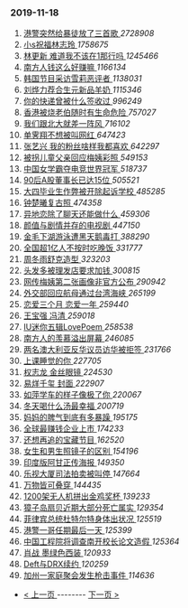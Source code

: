 ### 2019-11-18 
1. [ 港警突然给暴徒放了三首歌 ](https://s.weibo.com/weibo?q=%23%E6%B8%AF%E8%AD%A6%E7%AA%81%E7%84%B6%E7%BB%99%E6%9A%B4%E5%BE%92%E6%94%BE%E4%BA%86%E4%B8%89%E9%A6%96%E6%AD%8C%23&Refer=top) *2728908*
1. [ 小s祝福林志玲 ](https://s.weibo.com/weibo?q=%23%E5%B0%8Fs%E7%A5%9D%E7%A6%8F%E6%9E%97%E5%BF%97%E7%8E%B2%23&Refer=top) *1758675*
1. [ 林更新 难道我不该在1那行吗 ](https://s.weibo.com/weibo?q=%E6%9E%97%E6%9B%B4%E6%96%B0%20%E9%9A%BE%E9%81%93%E6%88%91%E4%B8%8D%E8%AF%A5%E5%9C%A81%E9%82%A3%E8%A1%8C%E5%90%97&Refer=top) *1245466*
1. [ 南方人钱这么好赚嘛 ](https://s.weibo.com/weibo?q=%23%E5%8D%97%E6%96%B9%E4%BA%BA%E9%92%B1%E8%BF%99%E4%B9%88%E5%A5%BD%E8%B5%9A%E5%98%9B%23&Refer=top) *1166134*
1. [ 韩国节目采访雪莉恶评者 ](https://s.weibo.com/weibo?q=%23%E9%9F%A9%E5%9B%BD%E8%8A%82%E7%9B%AE%E9%87%87%E8%AE%BF%E9%9B%AA%E8%8E%89%E6%81%B6%E8%AF%84%E8%80%85%23&Refer=top) *1138031*
1. [ 刘烨力荐合生元新品羊奶 ](https://s.weibo.com/weibo?q=%23%E5%88%98%E7%83%A8%E5%8A%9B%E8%8D%90%E5%90%88%E7%94%9F%E5%85%83%E6%96%B0%E5%93%81%E7%BE%8A%E5%A5%B6%23&topic_ad=1&Refer=top) *1115346*
1. [ 你的快递曾被什么签收过 ](https://s.weibo.com/weibo?q=%23%E4%BD%A0%E7%9A%84%E5%BF%AB%E9%80%92%E6%9B%BE%E8%A2%AB%E4%BB%80%E4%B9%88%E7%AD%BE%E6%94%B6%E8%BF%87%23&Refer=top) *996249*
1. [ 香港被烧老伯随时有生命危险 ](https://s.weibo.com/weibo?q=%E9%A6%99%E6%B8%AF%E8%A2%AB%E7%83%A7%E8%80%81%E4%BC%AF%E9%9A%8F%E6%97%B6%E6%9C%89%E7%94%9F%E5%91%BD%E5%8D%B1%E9%99%A9&Refer=top) *757027*
1. [ 我们跟北大就差一阵风 ](https://s.weibo.com/weibo?q=%23%E6%88%91%E4%BB%AC%E8%B7%9F%E5%8C%97%E5%A4%A7%E5%B0%B1%E5%B7%AE%E4%B8%80%E9%98%B5%E9%A3%8E%23&Refer=top) *716102*
1. [ 单霁翔不想被叫网红 ](https://s.weibo.com/weibo?q=%23%E5%8D%95%E9%9C%81%E7%BF%94%E4%B8%8D%E6%83%B3%E8%A2%AB%E5%8F%AB%E7%BD%91%E7%BA%A2%23&Refer=top) *647423*
1. [ 张艺兴 我的粉丝啥样我都喜欢 ](https://s.weibo.com/weibo?q=%E5%BC%A0%E8%89%BA%E5%85%B4%20%E6%88%91%E7%9A%84%E7%B2%89%E4%B8%9D%E5%95%A5%E6%A0%B7%E6%88%91%E9%83%BD%E5%96%9C%E6%AC%A2&Refer=top) *642297*
1. [ 被拐儿童父亲回应梅姨彩照 ](https://s.weibo.com/weibo?q=%23%E8%A2%AB%E6%8B%90%E5%84%BF%E7%AB%A5%E7%88%B6%E4%BA%B2%E5%9B%9E%E5%BA%94%E6%A2%85%E5%A7%A8%E5%BD%A9%E7%85%A7%23&Refer=top) *549153*
1. [ 中国女学霸夺电竞世界冠军 ](https://s.weibo.com/weibo?q=%23%E4%B8%AD%E5%9B%BD%E5%A5%B3%E5%AD%A6%E9%9C%B8%E5%A4%BA%E7%94%B5%E7%AB%9E%E4%B8%96%E7%95%8C%E5%86%A0%E5%86%9B%23&Refer=top) *518737*
1. [ 90后A股董事长已达15位 ](https://s.weibo.com/weibo?q=%2390%E5%90%8EA%E8%82%A1%E8%91%A3%E4%BA%8B%E9%95%BF%E5%B7%B2%E8%BE%BE15%E4%BD%8D%23&Refer=top) *505521*
1. [ 大四毕业生作弊被开除起诉学校 ](https://s.weibo.com/weibo?q=%23%E5%A4%A7%E5%9B%9B%E6%AF%95%E4%B8%9A%E7%94%9F%E4%BD%9C%E5%BC%8A%E8%A2%AB%E5%BC%80%E9%99%A4%E8%B5%B7%E8%AF%89%E5%AD%A6%E6%A0%A1%23&Refer=top) *485285*
1. [ 钟楚曦复古照 ](https://s.weibo.com/weibo?q=%23%E9%92%9F%E6%A5%9A%E6%9B%A6%E5%A4%8D%E5%8F%A4%E7%85%A7%23&Refer=top) *474358*
1. [ 异地恋除了聊天还能做什么 ](https://s.weibo.com/weibo?q=%23%E5%BC%82%E5%9C%B0%E6%81%8B%E9%99%A4%E4%BA%86%E8%81%8A%E5%A4%A9%E8%BF%98%E8%83%BD%E5%81%9A%E4%BB%80%E4%B9%88%23&Refer=top) *459306*
1. [ 颜值与剧情并存的电视剧 ](https://s.weibo.com/weibo?q=%23%E9%A2%9C%E5%80%BC%E4%B8%8E%E5%89%A7%E6%83%85%E5%B9%B6%E5%AD%98%E7%9A%84%E7%94%B5%E8%A7%86%E5%89%A7%23&Refer=top) *447150*
1. [ 金毛下湖游泳遭黑天鹅毒打 ](https://s.weibo.com/weibo?q=%23%E9%87%91%E6%AF%9B%E4%B8%8B%E6%B9%96%E6%B8%B8%E6%B3%B3%E9%81%AD%E9%BB%91%E5%A4%A9%E9%B9%85%E6%AF%92%E6%89%93%23&Refer=top) *388290*
1. [ 全国超1亿人不按时吃晚饭 ](https://s.weibo.com/weibo?q=%23%E5%85%A8%E5%9B%BD%E8%B6%851%E4%BA%BF%E4%BA%BA%E4%B8%8D%E6%8C%89%E6%97%B6%E5%90%83%E6%99%9A%E9%A5%AD%23&Refer=top) *331777*
1. [ 周冬雨舒克造型 ](https://s.weibo.com/weibo?q=%23%E5%91%A8%E5%86%AC%E9%9B%A8%E8%88%92%E5%85%8B%E9%80%A0%E5%9E%8B%23&Refer=top) *323203*
1. [ 头发多被理发店要求加钱 ](https://s.weibo.com/weibo?q=%23%E5%A4%B4%E5%8F%91%E5%A4%9A%E8%A2%AB%E7%90%86%E5%8F%91%E5%BA%97%E8%A6%81%E6%B1%82%E5%8A%A0%E9%92%B1%23&Refer=top) *300815*
1. [ 网传梅姨第二张画像非官方公布 ](https://s.weibo.com/weibo?q=%23%E7%BD%91%E4%BC%A0%E6%A2%85%E5%A7%A8%E7%AC%AC%E4%BA%8C%E5%BC%A0%E7%94%BB%E5%83%8F%E9%9D%9E%E5%AE%98%E6%96%B9%E5%85%AC%E5%B8%83%23&Refer=top) *290942*
1. [ 外交部回应航母通过台湾海峡 ](https://s.weibo.com/weibo?q=%E5%A4%96%E4%BA%A4%E9%83%A8%E5%9B%9E%E5%BA%94%E8%88%AA%E6%AF%8D%E9%80%9A%E8%BF%87%E5%8F%B0%E6%B9%BE%E6%B5%B7%E5%B3%A1&Refer=top) *265199*
1. [ 恋爱三个月 恋爱一年 ](https://s.weibo.com/weibo?q=%E6%81%8B%E7%88%B1%E4%B8%89%E4%B8%AA%E6%9C%88%20%E6%81%8B%E7%88%B1%E4%B8%80%E5%B9%B4&Refer=top) *259440*
1. [ 王宝强 冯清 ](https://s.weibo.com/weibo?q=%E7%8E%8B%E5%AE%9D%E5%BC%BA%20%E5%86%AF%E6%B8%85&Refer=top) *259018*
1. [ IU迷你五辑LovePoem ](https://s.weibo.com/weibo?q=%23IU%E8%BF%B7%E4%BD%A0%E4%BA%94%E8%BE%91LovePoem%23&Refer=top) *258538*
1. [ 南方人的羡慕溢出屏幕 ](https://s.weibo.com/weibo?q=%23%E5%8D%97%E6%96%B9%E4%BA%BA%E7%9A%84%E7%BE%A1%E6%85%95%E6%BA%A2%E5%87%BA%E5%B1%8F%E5%B9%95%23&Refer=top) *246085*
1. [ 两名澳大利亚反华议员访华被拒签 ](https://s.weibo.com/weibo?q=%23%E4%B8%A4%E5%90%8D%E6%BE%B3%E5%A4%A7%E5%88%A9%E4%BA%9A%E5%8F%8D%E5%8D%8E%E8%AE%AE%E5%91%98%E8%AE%BF%E5%8D%8E%E8%A2%AB%E6%8B%92%E7%AD%BE%23&Refer=top) *231766*
1. [ 上课睡觉的你 ](https://s.weibo.com/weibo?q=%23%E4%B8%8A%E8%AF%BE%E7%9D%A1%E8%A7%89%E7%9A%84%E4%BD%A0%23&Refer=top) *227705*
1. [ 权志龙 金丝眼镜 ](https://s.weibo.com/weibo?q=%E6%9D%83%E5%BF%97%E9%BE%99%20%E9%87%91%E4%B8%9D%E7%9C%BC%E9%95%9C&Refer=top) *224530*
1. [ 易烊千玺 封面 ](https://s.weibo.com/weibo?q=%E6%98%93%E7%83%8A%E5%8D%83%E7%8E%BA%20%E5%B0%81%E9%9D%A2&Refer=top) *222907*
1. [ 如萍学车的样子像极了你 ](https://s.weibo.com/weibo?q=%23%E5%A6%82%E8%90%8D%E5%AD%A6%E8%BD%A6%E7%9A%84%E6%A0%B7%E5%AD%90%E5%83%8F%E6%9E%81%E4%BA%86%E4%BD%A0%23&Refer=top) *220067*
1. [ 冬天喝什么汤最幸福 ](https://s.weibo.com/weibo?q=%23%E5%86%AC%E5%A4%A9%E5%96%9D%E4%BB%80%E4%B9%88%E6%B1%A4%E6%9C%80%E5%B9%B8%E7%A6%8F%23&Refer=top) *200719*
1. [ 妈妈的脾气到底有多暴躁 ](https://s.weibo.com/weibo?q=%23%E5%A6%88%E5%A6%88%E7%9A%84%E8%84%BE%E6%B0%94%E5%88%B0%E5%BA%95%E6%9C%89%E5%A4%9A%E6%9A%B4%E8%BA%81%23&Refer=top) *195175*
1. [ 全球最赚钱企业上市 ](https://s.weibo.com/weibo?q=%23%E5%85%A8%E7%90%83%E6%9C%80%E8%B5%9A%E9%92%B1%E4%BC%81%E4%B8%9A%E4%B8%8A%E5%B8%82%23&Refer=top) *174233*
1. [ 还想再追的宝藏节目 ](https://s.weibo.com/weibo?q=%23%E8%BF%98%E6%83%B3%E5%86%8D%E8%BF%BD%E7%9A%84%E5%AE%9D%E8%97%8F%E8%8A%82%E7%9B%AE%23&Refer=top) *162520*
1. [ 女生和男生照镜子的区别 ](https://s.weibo.com/weibo?q=%23%E5%A5%B3%E7%94%9F%E5%92%8C%E7%94%B7%E7%94%9F%E7%85%A7%E9%95%9C%E5%AD%90%E7%9A%84%E5%8C%BA%E5%88%AB%23&Refer=top) *154196*
1. [ 印度版阿甘正传海报 ](https://s.weibo.com/weibo?q=%23%E5%8D%B0%E5%BA%A6%E7%89%88%E9%98%BF%E7%94%98%E6%AD%A3%E4%BC%A0%E6%B5%B7%E6%8A%A5%23&Refer=top) *149350*
1. [ 乐视大厦司法拍卖被叫停 ](https://s.weibo.com/weibo?q=%23%E4%B9%90%E8%A7%86%E5%A4%A7%E5%8E%A6%E5%8F%B8%E6%B3%95%E6%8B%8D%E5%8D%96%E8%A2%AB%E5%8F%AB%E5%81%9C%23&Refer=top) *147664*
1. [ 万物皆可叠穿 ](https://s.weibo.com/weibo?q=%23%E4%B8%87%E7%89%A9%E7%9A%86%E5%8F%AF%E5%8F%A0%E7%A9%BF%23&Refer=top) *144435*
1. [ 1200架无人机拼出金鸡奖杯 ](https://s.weibo.com/weibo?q=%231200%E6%9E%B6%E6%97%A0%E4%BA%BA%E6%9C%BA%E6%8B%BC%E5%87%BA%E9%87%91%E9%B8%A1%E5%A5%96%E6%9D%AF%23&Refer=top) *139233*
1. [ 獐子岛扇贝近期大部分死亡属实 ](https://s.weibo.com/weibo?q=%23%E7%8D%90%E5%AD%90%E5%B2%9B%E6%89%87%E8%B4%9D%E8%BF%91%E6%9C%9F%E5%A4%A7%E9%83%A8%E5%88%86%E6%AD%BB%E4%BA%A1%E5%B1%9E%E5%AE%9E%23&Refer=top) *129354*
1. [ 菲律宾总统杜特尔特身体出状况 ](https://s.weibo.com/weibo?q=%E8%8F%B2%E5%BE%8B%E5%AE%BE%E6%80%BB%E7%BB%9F%E6%9D%9C%E7%89%B9%E5%B0%94%E7%89%B9%E8%BA%AB%E4%BD%93%E5%87%BA%E7%8A%B6%E5%86%B5&Refer=top) *125519*
1. [ 港警一哥任期最后一天 ](https://s.weibo.com/weibo?q=%E6%B8%AF%E8%AD%A6%E4%B8%80%E5%93%A5%E4%BB%BB%E6%9C%9F%E6%9C%80%E5%90%8E%E4%B8%80%E5%A4%A9&Refer=top) *125399*
1. [ 中国工程院将调查南开校长论文造假 ](https://s.weibo.com/weibo?q=%23%E4%B8%AD%E5%9B%BD%E5%B7%A5%E7%A8%8B%E9%99%A2%E5%B0%86%E8%B0%83%E6%9F%A5%E5%8D%97%E5%BC%80%E6%A0%A1%E9%95%BF%E8%AE%BA%E6%96%87%E9%80%A0%E5%81%87%23&Refer=top) *125364*
1. [ 肖战 墨绿色西装 ](https://s.weibo.com/weibo?q=%E8%82%96%E6%88%98%20%E5%A2%A8%E7%BB%BF%E8%89%B2%E8%A5%BF%E8%A3%85&Refer=top) *120933*
1. [ Deft与DRX续约 ](https://s.weibo.com/weibo?q=%23Deft%E4%B8%8EDRX%E7%BB%AD%E7%BA%A6%23&Refer=top) *120259*
1. [ 加州一家庭聚会发生枪击事件 ](https://s.weibo.com/weibo?q=%23%E5%8A%A0%E5%B7%9E%E4%B8%80%E5%AE%B6%E5%BA%AD%E8%81%9A%E4%BC%9A%E5%8F%91%E7%94%9F%E6%9E%AA%E5%87%BB%E4%BA%8B%E4%BB%B6%23&Refer=top) *114636* 

- [ < 上一页 ](https://github.com/able8/weibo-hot-record/blob/master/2019-11-17.md) -------- [ 下一页 > ](https://github.com/able8/weibo-hot-record/blob/master/2019-11-19.md)